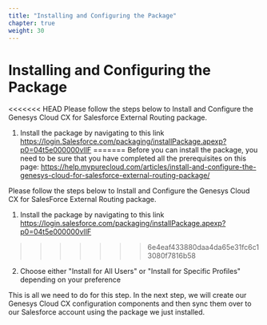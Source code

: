 ```yaml
---
title: "Installing and Configuring the Package"
chapter: true
weight: 30
---
```


# Installing and Configuring the Package
<<<<<<< HEAD
Please follow the steps below to Install and Configure the Genesys Cloud CX for Salesforce External Routing package.
1. Install the package by navigating to this link https://login.Salesforce.com/packaging/installPackage.apexp?p0=04t5e000000vlIF
=======
Before you can install the package, you need to be sure that you have completed all the prerequisites on this page: https://help.mypurecloud.com/articles/install-and-configure-the-genesys-cloud-for-salesforce-external-routing-package/

Please follow the steps below to Install and Configure the Genesys Cloud CX for SalesForce External Routing package.
1. Install the package by navigating to this link https://login.salesforce.com/packaging/installPackage.apexp?p0=04t5e000000vlIF
>>>>>>> 6e4eaf433880daa4da65e31fc6c13080f7816b58
2. Choose either "Install for All Users" or "Install for Specific Profiles" depending on your preference

This is all we need to do for this step. In the next step, we will create our Genesys Cloud CX configuration components and then sync them over to our Salesforce account using the package we just installed.